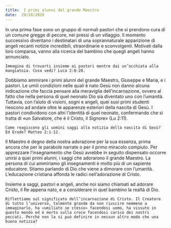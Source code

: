 ```yaml
---
title:  I primi alunni del grande Maestro
date:  29/10/2020
---
```


In una prima fase sono un gruppo di normali pastori che si prendono cura di un comune gregge di pecore, nei pressi di un villaggio. Il momento successivo diventano i destinatari di una soprannaturale apparizione di angeli recanti notizie incredibili, straordinarie e sconvolgenti. Motivati dalla loro comparsa, vanno alla ricerca del bambino che quegli angeli hanno annunciato.

`Immagina di trovarti insieme ai pastori mentre dai un’occhiata alla mangiatoia. Cosa vedi? Luca 2:8-20.`

Dobbiamo ammirare i primi alunni del grande Maestro, Giuseppe e Maria, e i pastori. Le umili condizioni nelle quali è nato Gesù non danno alcuna indicazione che faccia pensare alla meraviglia dell’incarnazione, ovvero al fatto che nella persona di quel neonato Dio sia diventato uno con l’umanità. Tuttavia, con l’aiuto di visioni, sogni e angeli, quei suoi primi studenti riescono ad andare oltre le apparenze esteriori della nascita di Gesù. I pastori condividono con altri l’identità di quel neonato, confermando che si tratta di «un Salvatore, che è il Cristo, il Signore» (Lu 2:11).

`Come reagiscono gli uomini saggi alla notizia della nascita di Gesù? Ed Erode? Matteo 2:1-12.`

Il Maestro è degno della nostra adorazione per la sua essenza, prima ancora che per le parabole narrate o per il primo miracolo compiuto. Per apprezzare l’insegnamento che Gesù avrebbe in seguito dispensato occorre unirsi a quei primi alunni, i saggi che adorarono il grande Maestro. La persona di cui ammiriamo gli insegnamenti è molto più di un sapiente educatore. Stiamo parlando di Dio che viene a dimorare con l’umanità. L’educazione cristiana affonda le radici nell’adorazione di Cristo.

Insieme a saggi, pastori e angeli, anche noi siamo chiamati ad adorare Cristo, il Re appena nato, e a considerare in quel bambino la realtà di Dio.

`Riflettiamo sul significato dell’incarnazione di Cristo. Il Creatore di tutto l’universo, talmente grande da non riuscire nemmeno a immaginarlo, ha «umiliato se stesso» facendosi uomo, ha vissuto in questo mondo ed è morto sulla croce facendosi carico dei nostri peccati. Perché non la si può definire in nessun altro modo che una buona notizia?`